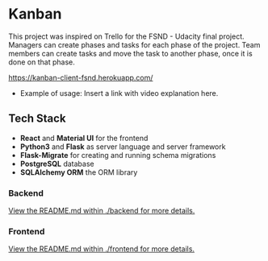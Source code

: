 # Kanban

This project was inspired on Trello for the FSND - Udacity final project. Managers can create phases and tasks for each phase of the project. Team members can create tasks and move the task to another phase, once it is done on that phase.

https://kanban-client-fsnd.herokuapp.com/

- Example of usage:
  Insert a link with video explanation here.

## Tech Stack

- **React** and **Material UI** for the frontend
- **Python3** and **Flask** as server language and server framework
- **Flask-Migrate** for creating and running schema migrations
- **PostgreSQL** database
- **SQLAlchemy ORM** the ORM library

### Backend

[View the README.md within ./backend for more details.](./backend/README.md)

### Frontend

[View the README.md within ./frontend for more details.](./frontend/README.md)
